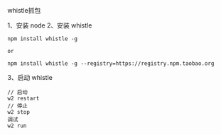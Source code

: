 whistle抓包

1、安装 node
2、安装 whistle
```
npm install whistle -g

or

npm install whistle -g --registry=https://registry.npm.taobao.org
```
3、启动 whistle
```
// 启动
w2 restart
// 停止
w2 stop
调试
w2 run
```

